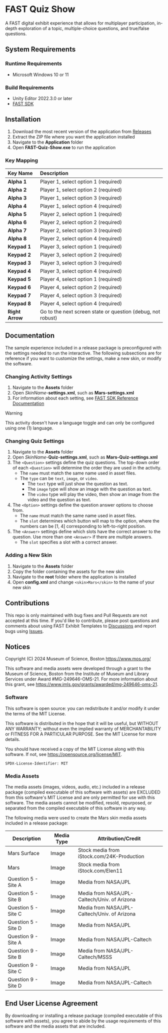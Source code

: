 # FAST Quiz Show

A FAST digital exhibit experience that allows for multiplayer 
participation, in-depth exploration of a topic, multiple-choice questions,
and true/false questions.

## System Requirements

### Runtime Requirements

* Microsoft Windows 10 or 11

### Build Requirements

* Unity Editor 2022.3.0 or later
* [FAST SDK](https://github.com/FAST-Digital-Exhibit-Design/FAST-SDK)

## Installation

1. Download the most recent version of the application from 
[Releases](https://github.com/FAST-Digital-Exhibit-Design/FAST-Exhibit-Templates/releases)
2. Extract the ZIP file where you want the application installed
3. Navigate to the **Application** folder
4. Open **FAST-Quiz-Show.exe** to run the application

### Key Mapping

| Key Name | Description | 
| :-- | :-- |
| **Alpha 1** | Player 1, select option 1 (required) |
| **Alpha 2** | Player 1, select option 2 (required) |
| **Alpha 3** | Player 1, select option 3 (required) |
| **Alpha 4** | Player 1, select option 4 (required) |
| **Alpha 5** | Player 2, select option 1 (required) |
| **Alpha 6** | Player 2, select option 2 (required) |
| **Alpha 7** | Player 2, select option 3 (required) |
| **Alpha 8** | Player 2, select option 4 (required) |
| **Keypad 1** | Player 3, select option 1 (required) |
| **Keypad 2** | Player 3, select option 2 (required) |
| **Keypad 3** | Player 3, select option 3 (required) |
| **Keypad 4** | Player 3, select option 4 (required) |
| **Keypad 5** | Player 4, select option 1 (required) |
| **Keypad 6** | Player 4, select option 2 (required) |
| **Keypad 7** | Player 4, select option 3 (required) |
| **Keypad 8** | Player 4, select option 4 (required) |
| **Right Arrow** | Go to the next screen state or question (debug, not robust) |

## Documentation

The sample experience included in a release package is preconfigured with 
the settings needed to run the interactive. The following subsections are 
for reference if you want to customize the settings, make a new skin, or 
modify the software.

### Changing Activity Settings

1. Navigate to the **Assets** folder
2. Open *SkinName*-**settings.xml**, such as **Mars-settings.xml**
3. For information about each setting, see 
[FAST SDK Reference Documentation](https://FAST-Digital-Exhibit-Design.github.io/FAST-SDK-Documentation/class_f_a_s_t_1_1_base_settings.html)

> [!WARNING]
> This activity doesn't have a language toggle and can only be configured 
using one (1) language.

### Changing Quiz Settings

1. Navigate to the **Assets** folder
2. Open *SkinName*-**Quiz-settings.xml**, such as **Mars-Quiz-settings.xml**
3. The `<Question>` settings define the quiz questions. The top-down 
order of each `<Question>` will determine the order they are used in the 
activity.
    - The `name` must match the same name used in asset files.
    - The `type` can be `text`, `image`, or `video`.
        - The `text` type will just show the question as text.
        - The `image` type will show an image with the question as text.
        - The `video` type will play the video, then show an image from 
        the video and the question as text.
3. The `<Option>` settings define the question answer options to choose 
from.
    - The `name` must match the same name used in asset files.
    - The `slot` determines which button will map to the option, where 
    the numbers can be [1, 4] corresponding to left-to-right position.
4. The `<Answer>` settings define which slots have the correct answer to 
the question. Use more than one `<Answer>` if there are multiple 
answers.
    - The `slot` specifies a slot with a correct answer.

### Adding a New Skin

1. Navigate to the **Assets** folder
2. Copy the folder containing the assets for the new skin
3. Navigate to the **root** folder where the application is installed
4. Open **config.xml** and change `<skin>Mars</skin>` to the name of 
your new skin

## Contributions

This repo is only maintained with bug fixes and Pull Requests are not accepted 
at this time. If you'd like to contribute, please post questions and 
comments about using FAST Exhibit Templates to 
[Discussions](https://github.com/FAST-Digital-Exhibit-Design/FAST-Exhibit-Templates/discussions) 
and report bugs using [Issues](https://github.com/FAST-Digital-Exhibit-Design/FAST-Exhibit-Templates/issues).

## Notices

Copyright (C) 2024 Museum of Science, Boston
<https://www.mos.org/>

This software and media assets were developed through a grant to the 
Museum of Science, Boston from the Institute of Museum and Library 
Services under Award #MG-249646-OMS-21. For more information about 
this grant, see <https://www.imls.gov/grants/awarded/mg-249646-oms-21>.

### Software

This software is open source: you can redistribute it and/or modify
it under the terms of the MIT License.

This software is distributed in the hope that it will be useful,
but WITHOUT ANY WARRANTY; without even the implied warranty of
MERCHANTABILITY or FITNESS FOR A PARTICULAR PURPOSE. See the
MIT License for more details.

You should have received a copy of the MIT License along with this 
software. If not, see <https://opensource.org/license/MIT>.

`SPDX-License-Identifier: MIT`

### Media Assets

The media assets (images, videos, audio, etc.) included in a release 
package (compiled executable of this software with assets) are EXCLUDED 
from this software's MIT License and are only permitted for use with 
this software. The media assets cannot be modified, resold, repurposed, 
or separated from the compiled executable of this software in any way. 

The following media were used to create the Mars skin media assets 
included in a release package:

| Description | Media Type | Attribution/Credit | 
| --- | --- | --- |
| Mars Surface | Image | Stock media from iStock.com/24K-Production |
| Mars | Image | Stock media from iStock.com/Elen11 |
| Question 5 - Site A | Image | Media from NASA/JPL |
| Question 5 - Site B | Image | Media from NASA/JPL-Caltech/Univ. of Arizona |
| Question 5 - Site C | Image | Media from NASA/JPL-Caltech/Univ. of Arizona |
| Question 5 - Site D | Image | Media from NASA/JPL |
| Question 9 - Site A | Image | Media from NASA/JPL-Caltech |
| Question 9 - Site B | Image | Media from NASA/JPL-Caltech/MSSS |
| Question 9 - Site C | Image | Media from NASA/JPL |
| Question 9 - Site D | Image | Media from NASA/JPL-Caltech |

## End User License Agreement

By downloading or installing a release package (compiled executable of 
this software with assets), you agree to abide by the usage requirements 
of this software and the media assets that are included.